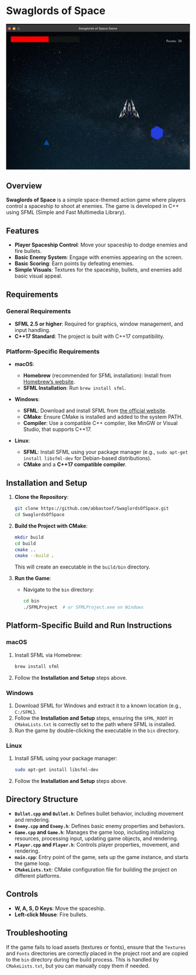 # Swaglords of Space

![Game Screenshot](screenshot.png) <!-- Add a screenshot of your game here -->

## Overview

**Swaglords of Space** is a simple space-themed action game where players control a spaceship to shoot at enemies. The game is developed in C++ using SFML (Simple and Fast Multimedia Library).

## Features

- **Player Spaceship Control**: Move your spaceship to dodge enemies and fire bullets.
- **Basic Enemy System**: Engage with enemies appearing on the screen.
- **Basic Scoring**: Earn points by defeating enemies.
- **Simple Visuals**: Textures for the spaceship, bullets, and enemies add basic visual appeal.

## Requirements

### General Requirements

- **SFML 2.5 or higher**: Required for graphics, window management, and input handling.
- **C++17 Standard**: The project is built with C++17 compatibility.

### Platform-Specific Requirements

- **macOS**:
  - **Homebrew** (recommended for SFML installation): Install from [Homebrew’s website](https://brew.sh/).
  - **SFML Installation**: Run `brew install sfml`.

- **Windows**:
  - **SFML**: Download and install SFML from [the official website](https://www.sfml-dev.org/download/sfml/2.5.1/).
  - **CMake**: Ensure CMake is installed and added to the system PATH.
  - **Compiler**: Use a compatible C++ compiler, like MinGW or Visual Studio, that supports C++17.

- **Linux**:
  - **SFML**: Install SFML using your package manager (e.g., `sudo apt-get install libsfml-dev` for Debian-based distributions).
  - **CMake** and a **C++17 compatible compiler**.

## Installation and Setup

1. **Clone the Repository**:
   ```bash
   git clone https://github.com/abbastoof/SwaglordsOfSpace.git
   cd SwaglordsOfSpace
   ```

2. **Build the Project with CMake**:

   ```bash
   mkdir build
   cd build
   cmake ..
   cmake --build .
   ```

   This will create an executable in the `build/bin` directory.

3. **Run the Game**:
   - Navigate to the `bin` directory:
     ```bash
     cd bin
     ./SFMLProject  # or SFMLProject.exe on Windows
     ```

## Platform-Specific Build and Run Instructions

### macOS

1. Install SFML via Homebrew:
   ```bash
   brew install sfml
   ```

2. Follow the **Installation and Setup** steps above.

### Windows

1. Download SFML for Windows and extract it to a known location (e.g., `C:/SFML`).
2. Follow the **Installation and Setup** steps, ensuring the `SFML_ROOT` in `CMakeLists.txt` is correctly set to the path where SFML is installed.
3. Run the game by double-clicking the executable in the `bin` directory.

### Linux

1. Install SFML using your package manager:
   ```bash
   sudo apt-get install libsfml-dev
   ```

2. Follow the **Installation and Setup** steps above.

## Directory Structure

- **`Bullet.cpp` and `Bullet.h`**: Defines bullet behavior, including movement and rendering.
- **`Enemy.cpp` and `Enemy.h`**: Defines basic enemy properties and behaviors.
- **`Game.cpp` and `Game.h`**: Manages the game loop, including initializing resources, processing input, updating game objects, and rendering.
- **`Player.cpp` and `Player.h`**: Controls player properties, movement, and rendering.
- **`main.cpp`**: Entry point of the game, sets up the game instance, and starts the game loop.
- **`CMakeLists.txt`**: CMake configuration file for building the project on different platforms.

## Controls

- **W, A, S, D Keys**: Move the spaceship.
- **Left-click Mouse**: Fire bullets.

## Troubleshooting

If the game fails to load assets (textures or fonts), ensure that the `Textures` and `Fonts` directories are correctly placed in the project root and are copied to the `bin` directory during the build process. This is handled by `CMakeLists.txt`, but you can manually copy them if needed.